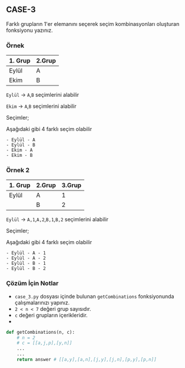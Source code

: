 ## CASE-3

Farklı grupların 1'er elemanını seçerek seçim kombinasyonları oluşturan fonksiyonu yazınız.

### Örnek

| 1. Grup | 2.Grup |
| ------- | ------ |
| Eylül   | A      |
| Ekim    | B      |

`Eylül` -> `A`,`B` seçimlerini alabilir

`Ekim` -> `A`,`B` seçimlerini alabilir

Seçimler;

Aşağıdaki gibi 4 farklı seçim olabilir

```
- Eylül - A
- Eylül - B
- Ekim - A
- Ekim - B
```

### Örnek 2

| 1. Grup | 2.Grup | 3.Grup |
| ------- | ------ | ------ |
| Eylül   | A      | 1      |
|         | B      | 2      |

`Eylül` -> `A,1`,`A,2`,`B,1`,`B,2` seçimlerini alabilir

Seçimler;

Aşağıdaki gibi 4 farklı seçim olabilir

```
- Eylül - A - 1
- Eylül - A - 2
- Eylül - B - 1
- Eylül - B - 2
```

### Çözüm İçin Notlar

-   `case_3.py` dosyası içinde bulunan `getCombinations` fonksiyonunda çalışmalarınızı yapınız.
-   `2 < n < 7` değeri grup sayısıdır.
-   `c` değeri grupların içerikleridir.
-

```py
def getCombinations(n, c):
    # n = 2
    # c = [[a,j,p],[y,n]]
    ...
    ...
    return answer # [[a,y],[a,n],[j,y],[j,n],[p,y],[p,n]]
```